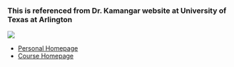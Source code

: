 ### This is referenced from Dr. Kamangar website at University of Texas at Arlington
![](https://ranger.uta.edu/~kamangar/NotesImages/Topic1NotesImage2.jpg)


- [Personal Homepage](https://ranger.uta.edu/~kamangar/)
- [Course Homepage](https://ranger.uta.edu/~kamangar/CSE_4303_5365_FA24/)